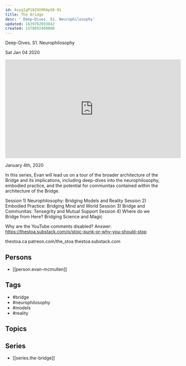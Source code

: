 ```yaml
---
id: AsygIgP102UU9RApX8-91
title: The Bridge
desc: ' Deep-Dives. S1. Neurophilosophy'
updated: 1639762693842
created: 1578092400000
---
```



 Deep-Dives. S1. Neurophilosophy

Sat Jan 04 2020

<iframe width="560" height="315" src="https://www.youtube.com/embed/TqWoDBNH0WE" title="The Bridge: Deep-Dives. S1. Neurophilosophy: Bridging Models and Reality w/ Evan McMullen" frameborder="0" allow="accelerometer; autoplay; clipboard-write; encrypted-media; gyroscope; picture-in-picture" allowfullscreen ></iframe>

January 4th, 2020

In this series, Evan will lead us on a tour of the broader architecture of the Bridge and its implications, including deep-dives into the neurophilosophy, embodied practice, and the potential for communitas contained within the architecture of the Bridge.

Session 1)
Neurophilosophy: Bridging Models and Reality
Session 2)
Embodied Practice: Bridging Mind and World
Session 3)
Bridge and Communitas: Tensegrity and Mutual Support
Session 4)
Where do we Bridge from Here? Bridging Science and Magic

Why are the YouTube comments disabled? Answer: https://thestoa.substack.com/p/stoic-punk-or-why-you-should-stop

thestoa.ca
patreon.com/the_stoa
thestoa.substack.com

## Persons

- [[person.evan-mcmullen]]

## Tags

- #bridge
- #neurophilosophy
- #models
- #reality

## Topics



## Series

- [[series.the-bridge]]

